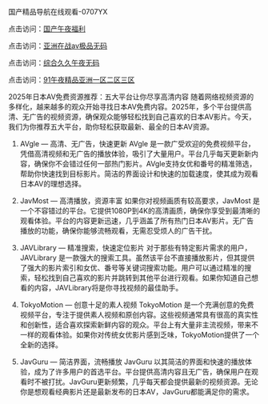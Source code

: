 国产精品导航在线观看-0707YX

点击访问：<a href="https://gda-c7m.pages.dev/">国产午夜福利</a>

点击访问：<a href="https://tfda.pages.dev/">亚洲在战av极品无码</a>

点击访问：<a href="https://bsdf-5f5.pages.dev/">综合久久午夜无码</a>

点击访问：<a href="https://cfad.pages.dev/">91午夜精品亚洲一区二区三区</a>

2025年日本AV免费资源推荐：五大平台让你尽享高清内容
随着网络视频资源的多样化，越来越多的观众开始寻找日本AV免费内容。2025年，多个平台提供高清、无广告的视频资源，确保观众能够轻松找到自己喜欢的日本AV影片。今天，我们为你推荐五大平台，助你轻松获取最新、最全的日本AV资源。

1. AVgle — 高清、无广告，快速更新
AVgle 是一款广受欢迎的免费视频平台，凭借高清视频和无广告的播放体验，吸引了大量用户。平台几乎每天更新新内容，确保你不会错过任何一部热门影片。AVgle支持女优和番号的精准筛选，帮助你快速找到目标影片。简洁的界面设计和快速的加载速度，使其成为观看日本AV的理想选择。

2. JavMost — 高清播放，资源丰富
如果你对视频画质有较高要求，JavMost 是一个不容错过的平台。它提供1080P到4K的高清画质，确保你享受到最清晰的观看体验。平台的内容更新迅速，几乎涵盖了所有热门日本AV影片。无广告播放的功能，确保你能够流畅观看，无需忍受烦人的广告干扰。

3. JAVLibrary — 精准搜索，快速定位影片
对于那些有特定影片需求的用户，JAVLibrary 是一款强大的搜索工具。虽然该平台不直接播放影片，但其提供了强大的影片索引和女优、番号等关键词搜索功能。用户可以通过精准的搜索，轻松找到自己喜欢的影片并跳转到其他平台进行观看。如果你知道自己想看的内容，JAVLibrary将是你寻找视频的最佳助手。

4. TokyoMotion — 创意十足的素人视频
TokyoMotion 是一个充满创意的免费视频平台，专注于提供素人视频和原创内容。这些视频通常具有很高的真实性和创新性，适合喜欢探索新鲜内容的观众。平台上有大量非主流视频，带来不一样的观看体验。如果你对传统女优影片感到乏味，TokyoMotion提供了一个全新的选择。

5. JavGuru — 简洁界面，流畅播放
JavGuru 以其简洁的界面和快速的播放体验，成为了许多用户的首选平台。平台提供高清内容且无广告，确保用户在观看时不被打扰。JavGuru更新频繁，几乎每天都会提供最新的视频资源。无论你是想观看经典影片还是最新发布的日本AV，JavGuru都能满足你的需求。


<span style="display:none;">[Canonical link]( https://github.com/moimoi20250707/moimoi20 ）</span>
